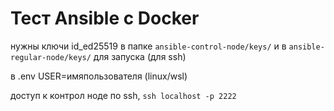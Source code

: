 # Тест Ansible с Docker

нужны ключи id_ed25519 в папке `ansible-control-node/keys/` и в `ansible-regular-node/keys/` для запуска (для ssh)

в .env USER=имяпользователя (linux/wsl)

доступ к контрол ноде по ssh, `ssh localhost -p 2222`